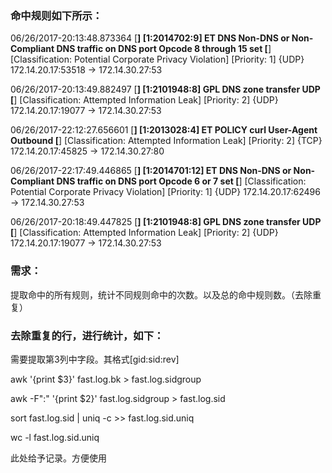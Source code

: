 
###  命中规则如下所示：
06/26/2017-20:13:48.873364  [**] [1:2014702:9] ET DNS Non-DNS or Non-Compliant DNS traffic on DNS port Opcode 8 through 15 set [**] [Classification: Potential Corporate Privacy Violation] [Priority: 1] {UDP} 172.14.20.17:53518 -> 172.14.30.27:53

06/26/2017-20:13:49.882497  [**] [1:2101948:8] GPL DNS zone transfer UDP [**] [Classification: Attempted Information Leak] [Priority: 2] {UDP} 172.14.20.17:19077 -> 172.14.30.27:53

06/26/2017-22:12:27.656601  [**] [1:2013028:4] ET POLICY curl User-Agent Outbound [**] [Classification: Attempted Information Leak] [Priority: 2] {TCP} 172.14.20.17:45825 -> 172.14.30.27:80

06/26/2017-22:17:49.446865  [**] [1:2014701:12] ET DNS Non-DNS or Non-Compliant DNS traffic on DNS port Opcode 6 or 7 set [**] [Classification: Potential Corporate Privacy Violation] [Priority: 1] {UDP} 172.14.20.17:62496 -> 172.14.30.27:53

06/26/2017-20:18:49.447825  [**] [1:2101948:8] GPL DNS zone transfer UDP [**] [Classification: Attempted Information Leak] [Priority: 2] {UDP} 172.14.20.17:19077 -> 172.14.30.27:53


### 需求：
提取命中的所有规则，统计不同规则命中的次数。以及总的命中规则数。（去除重复）

### 去除重复的行，进行统计，如下：

需要提取第3列中字段。其格式[gid:sid:rev]

awk '{print $3}' fast.log.bk > fast.log.sidgroup

awk -F":" '{print $2}' fast.log.sidgroup  > fast.log.sid

sort  fast.log.sid | uniq -c  >> fast.log.sid.uniq

wc -l fast.log.sid.uniq

此处给予记录。方便使用
